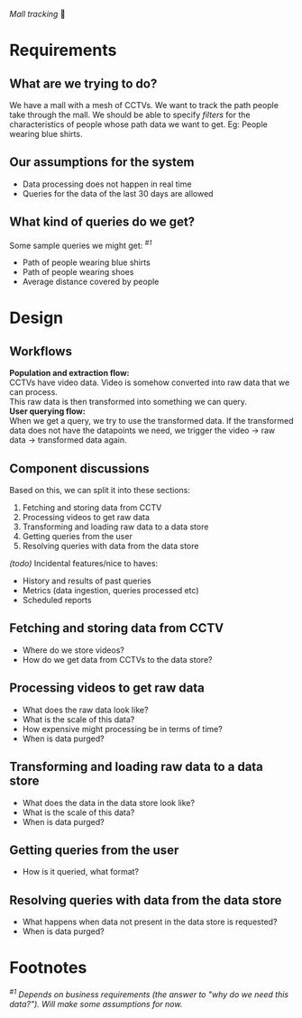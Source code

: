 _Mall tracking_ 🛒
# Requirements
## What are we trying to do?
We have a mall with a mesh of CCTVs. We want to track the path people take through the mall. We should be able to specify _filters_ for the characteristics of people whose path data we want to get. Eg: People wearing blue shirts.

## Our assumptions for the system
- Data processing does not happen in real time
- Queries for the data of the last 30 days are allowed

## What kind of queries do we get?  
Some sample queries we might get: <sup>_#1_</sup>  
- Path of people wearing blue shirts
- Path of people wearing shoes
- Average distance covered by people

# Design
## Workflows
**Population and extraction flow:**    
CCTVs have video data. Video is somehow converted into raw data that we can process.  
This raw data is then transformed into something we can query.  
**User querying flow:**  
When we get a query, we try to use the transformed data. If the transformed data does not have the datapoints we need, we trigger the video -> raw data -> transformed data again.  

## Component discussions
Based on this, we can split it into these sections:  
1. Fetching and storing data from CCTV
1. Processing videos to get raw data
1. Transforming and loading raw data to a data store
1. Getting queries from the user
1. Resolving queries with data from the data store

_(todo)_ Incidental features/nice to haves:
- History and results of past queries
- Metrics (data ingestion, queries processed etc)
- Scheduled reports

## Fetching and storing data from CCTV
- Where do we store videos?
- How do we get data from CCTVs to the data store?  

## Processing videos to get raw data
- What does the raw data look like?
- What is the scale of this data?
- How expensive might processing be in terms of time?
- When is data purged?

## Transforming and loading raw data to a data store
- What does the data in the data store look like?
- What is the scale of this data?
- When is data purged?

## Getting queries from the user
- How is it queried, what format?

## Resolving queries with data from the data store
- What happens when data not present in the data store is requested?
- When is data purged?



# Footnotes
_<sup>#1</sup> Depends on business requirements (the answer to "why do we need this data?"). Will make some assumptions for now._